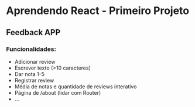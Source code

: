 # Aprendendo React - Primeiro Projeto

## Feedback APP
### Funcionalidades:
- Adicionar review
- Escrever texto (>10 caracteres)
- Dar nota 1-5
- Registrar review
- Média de notas e quantidade de reviews interativo
- Página de /about (lidar com Router)
- ...
